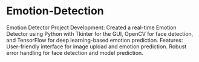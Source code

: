 # Emotion-Detection
Emotion Detector Project Development: Created a real-time Emotion Detector using Python with Tkinter for the GUI, OpenCV for face detection, and TensorFlow for deep learning-based emotion prediction.  Features:  User-friendly interface for image upload and emotion prediction. Robust error handling for face detection and model prediction.
